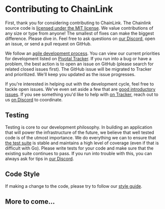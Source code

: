 # Contributing to ChainLink

First, thank you for considering contributing to ChainLink.
The Chainlink source code is [licensed under the MIT license](https://github.com/smartcontractkit/chainlink/blob/master/LICENSE).
We value contributions of any size or type from anyone!
The smallest of fixes can make the biggest difference.
Please dive in. Feel free to ask questions on [our Discord](https://discord.gg/aSK4zew), open an issue, or send a pull request on GitHub.

We follow an [agile development process](http://agilemanifesto.org/).
You can view our current priorities for development listed on [Pivotal Tracker](https://www.pivotaltracker.com/n/projects/2129823).
If you run into a bug or have a problem, the best action is to open an issue on GitHub (please search for related closed issues first).
The GitHub issue will be migrated to Tracker and prioritized. We'll keep you updated as the issue progresses.

If you're interested in helping out with the development cycle, feel free to tackle open issues. We've even set aside a few that are [good introductory issues](https://github.com/smartcontractkit/chainlink/issues?q=is%3Aissue+label%3A%22good+first+issue%22).
If you see something you'd like to help with [on Tracker](https://www.pivotaltracker.com/n/projects/2129823),
reach out to us [on Discord](https://discord.gg/aSK4zew) to coordinate.

## Testing

Testing is core to our development philosophy.
In building an application that will power the infrastructure of the future,
we believe that well tested code is of the utmost importance.
We do everything we can to ensure that [the test suite](https://circleci.com/gh/smartcontractkit/chainlink)
is stable and maintains a high level of coverage
(even if that is difficult with Go).
Please write tests for your code and make sure that the existing suite continues to pass.
If you run into trouble with this, you can always ask for tips in [our Discord](https://discord.gg/aSK4zew).

## Code Style

If making a change to the code, please try to follow our [style guide](https://github.com/smartcontractkit/chainlink/wiki/Code-Style-Guide).

## More to come...
